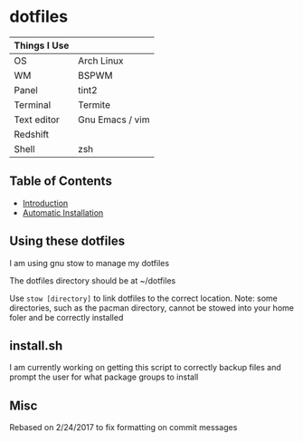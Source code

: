 # dotfiles #

Things I Use	| |
---------|------
OS		 | Arch Linux 
WM		 | BSPWM
Panel	 | tint2
Terminal | Termite
Text editor | Gnu Emacs / vim
Redshift |
Shell	 | zsh

## Table of Contents ##
- [Introduction](#using-these-dotfiles)
- [Automatic Installation](#installsh)

## Using these dotfiles ##
I am using gnu stow to manage my dotfiles

The dotfiles directory should be at ~/dotfiles

Use `stow [directory]` to link dotfiles to the correct location. 
Note: some directories, such as the pacman directory, cannot be stowed into your home foler and be correctly installed

## install.sh ##
I am currently working on getting this script to correctly backup files and prompt the user for what package groups to install

## Misc ##
Rebased on 2/24/2017 to fix formatting on commit messages
